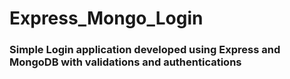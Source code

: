# Express_Mongo_Login
### Simple Login application developed using Express and MongoDB with validations and authentications
